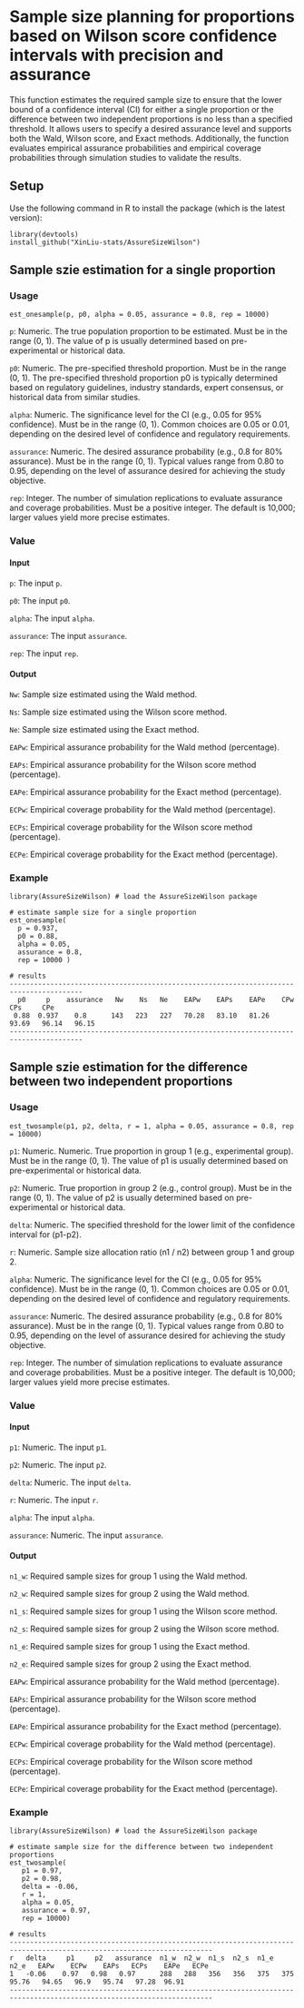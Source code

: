 # Sample size planning for proportions based on Wilson score confidence intervals with precision and assurance
This function estimates the required sample size to ensure that the lower bound of a confidence interval (CI) for either a single proportion or the difference between two independent proportions is no less than a specified threshold. 
It allows users to specify a desired assurance level and supports both the Wald, Wilson score, and Exact methods. Additionally, the function evaluates empirical assurance probabilities and empirical coverage probabilities through simulation studies to validate the results.

## Setup
Use the following command in R to install the package (which is the latest version):
```
library(devtools)
install_github("XinLiu-stats/AssureSizeWilson") 
```

## Sample szie estimation for a single proportion

### Usage
```
est_onesample(p, p0, alpha = 0.05, assurance = 0.8, rep = 10000)
```
`p`: Numeric. The true population proportion to be estimated. Must be in the range (0, 1). The value of p is usually determined based on pre-experimental or historical data.

`p0`: Numeric. The pre-specified threshold proportion. Must be in the range (0, 1). The pre-specified threshold proportion p0 is typically determined based on regulatory guidelines, industry standards, expert consensus, or historical data from similar studies.

`alpha`: Numeric. The significance level for the CI (e.g., 0.05 for 95\% confidence). Must be in the range (0, 1). Common choices are 0.05 or 0.01, depending on the desired level of confidence and regulatory requirements.

`assurance`: Numeric. The desired assurance probability (e.g., 0.8 for 80\% assurance). Must be in the range (0, 1). Typical values range from 0.80 to 0.95, depending on the level of assurance desired for achieving the study objective.

`rep`: Integer. The number of simulation replications to evaluate assurance and coverage probabilities. Must be a positive integer. The default is 10,000; larger values yield more precise estimates.

### Value

#### Input

`p`: The input `p`.	

`p0`: The input `p0`.

`alpha`: The input `alpha`.

`assurance`: The input `assurance`.	

`rep`: The input `rep`.

#### Output

`Nw`: Sample size estimated using the Wald method.

`Ns`: Sample size estimated using the Wilson score method.

`Ne`: Sample size estimated using the Exact method.

`EAPw`: Empirical assurance probability for the Wald method (percentage).

`EAPs`: Empirical assurance probability for the Wilson score method (percentage).

`EAPe`: Empirical assurance probability for the Exact method (percentage).

`ECPw`: Empirical coverage probability for the Wald method (percentage).

`ECPs`: Empirical coverage probability for the Wilson score method (percentage).

`ECPe`: Empirical coverage probability for the Exact method (percentage).

### Example
```
library(AssureSizeWilson) # load the AssureSizeWilson package

# estimate sample size for a single proportion
est_onesample(
  p = 0.937,
  p0 = 0.88,
  alpha = 0.05,
  assurance = 0.8,
  rep = 10000 )

# results
----------------------------------------------------------------------------------------
  p0     p    assurance   Nw    Ns   Ne    EAPw    EAPs    EAPe    CPw     CPs     CPe
 0.88  0.937    0.8      143   223   227   70.28   83.10   81.26  93.69   96.14   96.15
----------------------------------------------------------------------------------------

```

## Sample szie estimation for the difference between two independent proportions

### Usage
```
est_twosample(p1, p2, delta, r = 1, alpha = 0.05, assurance = 0.8, rep = 10000)
```
`p1`: Numeric. Numeric. True proportion in group 1 (e.g., experimental group). Must be in the range (0, 1). The value of p1 is usually determined based on pre-experimental or historical data.

`p2`: Numeric. True proportion in group 2 (e.g., control group). Must be in the range (0, 1). The value of p2 is usually determined based on pre-experimental or historical data.

`delta`: Numeric. The specified threshold for the lower limit of the confidence interval for (p1-p2).

`r`: Numeric. Sample size allocation ratio (n1 / n2) between group 1 and group 2.

`alpha`: Numeric. The significance level for the CI (e.g., 0.05 for 95\% confidence). Must be in the range (0, 1). Common choices are 0.05 or 0.01, depending on the desired level of confidence and regulatory requirements.

`assurance`: Numeric. The desired assurance probability (e.g., 0.8 for 80\% assurance). Must be in the range (0, 1). Typical values range from 0.80 to 0.95, depending on the level of assurance desired for achieving the study objective.

`rep`: Integer. The number of simulation replications to evaluate assurance and coverage probabilities. Must be a positive integer. The default is 10,000; larger values yield more precise estimates.

### Value

#### Input

`p1`: Numeric. The input `p1`.

`p2`: Numeric. The input `p2`.

`delta`: Numeric. The input `delta`.

`r`: Numeric. The input `r`.

`alpha`: The input `alpha`.

`assurance`: Numeric. The input `assurance`.

#### Output

`n1_w`: Required sample sizes for group 1 using the Wald method.

`n2_w`: Required sample sizes for group 2 using the Wald method.

`n1_s`: Required sample sizes for group 1 using the Wilson score method.

`n2_s`: Required sample sizes for group 2 using the Wilson score method.

`n1_e`: Required sample sizes for group 1 using the Exact method.

`n2_e`: Required sample sizes for group 2 using the Exact method.

`EAPw`: Empirical assurance probability for the Wald method (percentage).

`EAPs`: Empirical assurance probability for the Wilson score method (percentage).

`EAPe`: Empirical assurance probability for the Exact method (percentage).

`ECPw`: Empirical coverage probability for the Wald method (percentage).

`ECPs`: Empirical coverage probability for the Wilson score method (percentage).

`ECPe`: Empirical coverage probability for the Exact method (percentage).

### Example
```
library(AssureSizeWilson) # load the AssureSizeWilson package

# estimate sample size for the difference between two independent proportions
est_twosample(
   p1 = 0.97,
   p2 = 0.98,
   delta = -0.06,
   r = 1,
   alpha = 0.05,
   assurance = 0.97,
   rep = 10000)

# results
------------------------------------------------------------------------------------------------------------------------
r   delta     p1     p2   assurance  n1_w  n2_w  n1_s  n2_s  n1_e  n2_e   EAPw    ECPw    EAPs   ECPs    EAPe   ECPe
1   -0.06    0.97   0.98   0.97      288   288   356   356   375   375    95.76   94.65   96.9   95.74   97.28  96.91
------------------------------------------------------------------------------------------------------------------------


